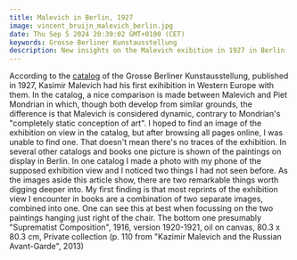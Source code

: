 ```yaml
---
title: Malevich in Berlin, 1927
image: vincent_bruijn_malevich_berlin.jpg
date: Thu Sep 5 2024 20:39:02 GMT+0100 (CET)
keywords: Grosse Berliner Kunstausstellung
description: New insights on the Malevich exibition in 1927 in Berlin
---
```


According to the [catalog](https://doi.org/10.11588/diglit.13152#0109) of the Grosse Berliner Kunstausstellung, published in 1927, Kasimir Malevich had his first exihibition in Western Europe with them. In the catalog, a nice comparison is made between Malevich and Piet Mondrian in which, though both develop from similar grounds, the difference is that Malevich is considered dynamic, contrary to Mondrian's "completely static conception of art".
I hoped to find an image of the exhibition on view in the catalog, but after browsing all pages online, I was unable to find one. That doesn't mean there's no traces of the exhibition. In several other catalogs and books one picture is shown of the paintings on display in Berlin.
In one catalog I made a photo with my phone of the supposed exhibition view and I noticed two things I had not seen before. As the images aside this article show, there are two remarkable things worth digging deeper into. My first finding is that most reprints of the exhibition view I encounter in books are a combination of two separate images, combined into one. One can see this at best when focussing on the two paintings hanging just right of the chair.
The bottom one presumably "Suprematist Composition", 1916, version 1920-1921, oil on canvas, 80.3 x 80.3 cm, Private collection (p. 110 from "Kazimir Malevich and the Russian Avant-Garde", 2013)
